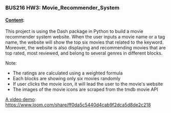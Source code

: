 ### BUS216 HW3: Movie_Recommender_System

#### <ins>Content</ins>: 
This project is using the Dash package in Python to build a movie recommender system website. When the user inputs a movie name or a tag name, the website will show the top six movies that related to the keyword. Moreover, the website is also displaying and recommending movies that are top rated, most reviewed, and belong to several genres in different blocks. 

Note:
- The ratings are calculated using a weighted formula
- Each blocks are showing only six movies randomly
- If user clicks the movie icon, it will lead the user to the movie's website
- The images of the movie icons are scraped from the tmdb movie API

<ins>A video demo</ins>: https://www.loom.com/share/ff0da5c5440d4cab9f2dca5d8de2c218

